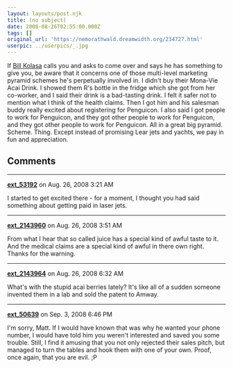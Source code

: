 ```yaml
---
layout: layouts/post.njk
title: (no subject)
date: 2008-08-26T02:55:00.000Z
tags: []
original_url: 'https://nemorathwald.dreamwidth.org/234727.html'
userpic: ../userpics/_.jpg
---
```

If [Bill Kolasa](http://pics.livejournal.com/matt_arnold/pic/0008949b) calls you and asks to come over and says he has something to give you, be aware that it concerns one of those multi-level marketing pyramid schemes he's perpetually involved in. I didn't buy their Mona-Vie Acai Drink. I showed them R's bottle in the fridge which she got from her co-worker, and I said their drink is a bad-tasting drink. I felt it safer not to mention what I think of the health claims. Then I got him and his salesman buddy really excited about registering for Penguicon. I also said I got people to work for Penguicon, and they got other people to work for Penguicon, and they got other people to work for Penguicon. All in a great big pyramid. Scheme. Thing. Except instead of promising Lear jets and yachts, we pay in fun and appreciation.

## Comments

---

**[ext_53192](https://www.dreamwidth.org/users/ext_53192)** on Aug. 26, 2008 3:21 AM

I started to get excited there - for a moment, I thought you had said something about getting paid in laser jets.

---

**[ext_2143960](https://www.dreamwidth.org/users/ext_2143960)** on Aug. 26, 2008 3:51 AM

From what I hear that so called juice has a special kind of awful taste to it. And the medical claims are a special kind of awful in there own right. Thanks for the warning.

---

**[ext_2143964](https://www.dreamwidth.org/users/ext_2143964)** on Aug. 26, 2008 6:32 AM

What's with the stupid acai berries lately? It's like all of a sudden someone invented them in a lab and sold the patent to Amway.

---

**[ext_50639](https://www.dreamwidth.org/users/ext_50639)** on Sep. 3, 2008 6:46 PM

I'm sorry, Matt. If I would have known that was why he wanted your phone number, I would have told him you weren't interested and saved you some trouble. Still, I find it amusing that you not only rejected their sales pitch, but managed to turn the tables and hook them with one of your own. Proof, once again, that you are evil. ;P
